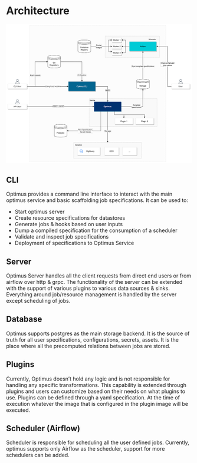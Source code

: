 # Architecture

![Architecture Diagram](/img/docs/OptimusArchitecture.png "OptimusArchitecture")

## CLI

Optimus provides a command line interface to interact with the main optimus service and basic scaffolding job 
specifications. It can be used to:
- Start optimus server
- Create resource specifications for datastores
- Generate jobs & hooks based on user inputs
- Dump a compiled specification for the consumption of a scheduler
- Validate and inspect job specifications
- Deployment of specifications to Optimus Service

## Server

Optimus Server handles all the client requests from direct end users or from airflow over http & grpc. The functionality 
of the server can be extended with the support of various plugins to various data sources & sinks. Everything around 
job/resource management is handled by the server except scheduling of jobs.

## Database
Optimus supports postgres as  the main storage backend. It is the source of truth for all user specifications, 
configurations, secrets, assets. It is the place where all the precomputed relations between jobs are stored.

## Plugins
Currently, Optimus doesn’t hold any logic and is not responsible for handling any specific transformations. This 
capability is extended through plugins and users can customize based on their needs on what plugins to use. Plugins can 
be defined through a yaml specification. At the time of execution whatever the image that is configured in the plugin 
image will be executed.

## Scheduler (Airflow)
Scheduler is responsible for scheduling all the user defined jobs. Currently, optimus supports only Airflow as 
the scheduler, support for more schedulers can be added.
